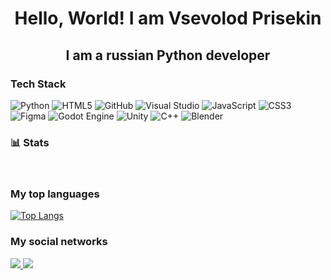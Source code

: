<h1 align="center"> Hello, World! I am  Vsevolod Prisekin </h1>

<h2 align="center"> I am a russian Python developer </h2>

<h3> Tech Stack </h3>

![Python](https://img.shields.io/badge/python-3670A0?style=for-the-badge&logo=python&logoColor=ffdd54)
![HTML5](https://img.shields.io/badge/html5-%23E34F26.svg?style=for-the-badge&logo=html5&logoColor=white)
![GitHub](https://img.shields.io/badge/github-%23121011.svg?style=for-the-badge&logo=github&logoColor=white)
![Visual Studio](https://img.shields.io/badge/Visual%20Studio-5C2D91.svg?style=for-the-badge&logo=visual-studio&logoColor=white)
![JavaScript](https://img.shields.io/badge/javascript-%23323330.svg?style=for-the-badge&logo=javascript&logoColor=%23F7DF1E)
![CSS3](https://img.shields.io/badge/css3-%231572B6.svg?style=for-the-badge&logo=css3&logoColor=white)
![Figma](https://img.shields.io/badge/figma-%23F24E1E.svg?style=for-the-badge&logo=figma&logoColor=white)
![Godot Engine](https://img.shields.io/badge/GODOT-%23FFFFFF.svg?style=for-the-badge&logo=godot-engine)
![Unity](https://img.shields.io/badge/unity-%23000000.svg?style=for-the-badge&logo=unity&logoColor=white)
![C++](https://img.shields.io/badge/c++-%2300599C.svg?style=for-the-badge&logo=c%2B%2B&logoColor=white)
![Blender](https://img.shields.io/badge/blender-%23F5792A.svg?style=for-the-badge&logo=blender&logoColor=white)

<h3>📊 Stats </h3>
<div id="stat" align="center">
    <img src="https://github-profile-summary-cards.vercel.app/api/cards/profile-details?username=VsevolodCod&theme=github_dark" alt=""/>
    <img src="https://github-profile-summary-cards.vercel.app/api/cards/most-commit-language?username=VsevolodCod&theme=github_dark" alt=""/>
     <img src="https://github-profile-summary-cards.vercel.app/api/cards/stats?username=VsevolodCod&theme=github_dark" alt=""/>
</div>
<h3> My top languages </h3>

[![Top Langs](https://github-readme-stats.vercel.app/api/top-langs/?username=VsevolodCod&layout=compact&theme=vision-friendly-dark)](https://github.com/anuraghazra/github-readme-stats)


<h3>My social networks </h3>
<a href="https://t.me/Comando1207">
  <img src="https://img.shields.io/badge/Telegram-2CA5E0?style=for-the-badge&logo=telegram&logoColor=white">
</a>
<a href="mailto:vsevolod.prisekin2008@mail.ru">
  <img src="https://img.shields.io/badge/Gmail-D14836?style=for-the-badge&logo=gmail&logoColor=white">
</a>
